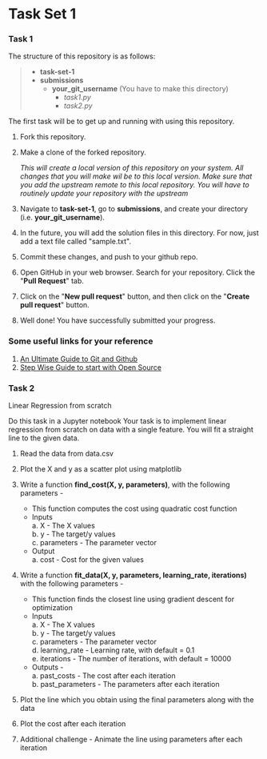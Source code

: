 # Task Set 1 

### Task 1

The structure of this repository is as follows: 
>- **task-set-1**
>  - **submissions** 
>    - **your_git_username** (You have to make this directory) 
>      - *task1.py*
>      - *task2.py*  

The first task will be to get up and running with using this repository. 

1. Fork this repository.
2. Make a clone of the forked repository.
   
   *This will create a local version of this repository on your system. All changes that you will make wil be to this local version. Make sure that you add the upstream remote to this local repository. You will have to routinely update your repository with the upstream*  
   
3. Navigate to **task-set-1**, go to **submissions**, and create your directory (i.e. **your_git_username**).
4. In the future, you will add the solution files in this directory. For now, just add a text file called "sample.txt".  
5. Commit these changes, and push to your github repo. 
6. Open GitHub in your web browser. Search for your repository.  Click the "**Pull Request**" tab.
7. Click on the "**New pull request**" button, and then click on the "**Create pull request**" button. 
7. Well done! You have successfully submitted your progress.


### Some useful links for your reference 
1. [An Ultimate Guide to Git and Github](https://www.geeksforgeeks.org/ultimate-guide-git-github/) 
2. [Step Wise Guide to start with Open Source](https://www.geeksforgeeks.org/step-wise-guide-to-start-with-open-source/)
 

### Task 2 

Linear Regression from scratch  

Do this task in a Jupyter notebook
Your task is to implement linear regression from scratch on data with a single feature. You will fit a straight line to the given data. 

1. Read the data from data.csv   
2. Plot the X and y as a scatter plot using matplotlib   
3. Write a function **find_cost(X, y, parameters)**, with the following parameters -   
   - This function computes the cost using quadratic cost function   
   - Inputs   
      a. X - The X values   
      b. y - The target/y values   
      c. parameters - The parameter vector   
   - Output    
      a. cost - Cost for the given values   
      
4. Write a function **fit_data(X, y, parameters, learning_rate, iterations)** with the following parameters -  
   - This function finds the closest line using gradient descent for optimization   
   - Inputs    
      a. X - The X values   
      b. y - The target/y values    
      c. parameters - The parameter vector    
      d. learning_rate - Learning rate, with default = 0.1   
      e. iterations - The number of iterations, with default = 10000    
   - Outputs -    
      a. past_costs - The cost after each iteration    
      b. past_parameters - The parameters after each iteration    
      
5. Plot the line which you obtain using the final parameters along with the data    
6. Plot the cost after each iteration    
7. Additional challenge - Animate the line using parameters after each iteration    
